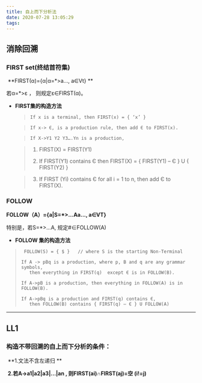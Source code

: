 ```yaml
---
title: 自上而下分析法
date: 2020-07-28 13:05:29
tags:
---
```


## 消除回溯

###  FIRST set(终结首符集)

​	**FIRST(α)={α|α=*>a..., a∈Vt} **    

   若α=*>ε ， 则规定ε∈FIRST(α)。



* **FIRST集的构造方法**

  > `If x is a terminal, then FIRST(x) = { ‘x’ }`

  > `If x-> Є, is a production rule, then add Є to FIRST(x).`

  > `If X->Y1 Y2 Y3….Yn is a production,`

  > 1. FIRST(X) = FIRST(Y1)
  >
  > 2. If FIRST(Y1) contains Є then FIRST(X) = { FIRST(Y1) – Є } U { FIRST(Y2) }

  > 3. If FIRST (Yi) contains Є for all i = 1 to n, then add Є to FIRST(X).

### FOLLOW

**FOLLOW（A）={a|S=*>...Aa..., a∈VT}**

特别是，若S=*>...A, 规定#∈FOLLOW(A)

*  **FOLLOW 集的构造方法**

  >   ` FOLLOW(S) = { $ }   // where S is the starting Non-Terminal`
  >
  > ```
  > If A -> pBq is a production, where p, B and q are any grammar symbols,
  >    then everything in FIRST(q)  except Є is in FOLLOW(B).
  > ```
  >
  > ```
  > If A->pB is a production, then everything in FOLLOW(A) is in FOLLOW(B).
  > ```
  >
  > ```
  > If A->pBq is a production and FIRST(q) contains Є, 
  >    then FOLLOW(B) contains { FIRST(q) – Є } U FOLLOW(A) 
  > ```
  >
  > 

  

-----------------------



## LL1

### 构造不带回溯的自上而下分析的条件：

​		**1.文法不含左递归 **

​	    **2.若A->a1|a2|a3|...|an , 则FIRST(ai)∩FIRST(aj)=空 (i!=j)**

​				

  















​	







